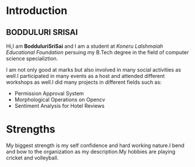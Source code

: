 Introduction
=============
BODDULURI SRISAI
----------------
Hi,I am **BodduluriSriSai** and I am a student at _Koneru Lalshmaiah Educational Foundation_ persuing my B.Tech degree
in the field of computer science specializtion.

I am not only good at marks but also involved in many social activities as well.I
participated in many events as a host and attended different workshops as well.I did
many projects in different fields such as:
*  Permission Approval System
*  Morphological Operations on Opencv
*  Sentiment Analysis for Hotel Reviews

# Strengths
My biggest strength is my self confidence and hard working nature.I bend and bow 
to the organization as my description.My hobbies are playing cricket and volleyball.

